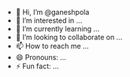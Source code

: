 - 👋 Hi, I’m @ganeshpola
- 👀 I’m interested in ...
- 🌱 I’m currently learning ...
- 💞️ I’m looking to collaborate on ...
- 📫 How to reach me ...
- 😄 Pronouns: ...
- ⚡ Fun fact: ...

<!---
ganeshpola/ganeshpola is a ✨ special ✨ repository because its `README.md` (this file) appears on your GitHub profile.
You can click the Preview link to take a look at your changes.
--->
